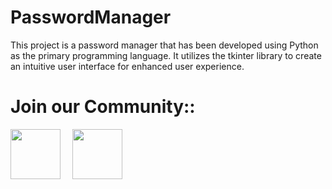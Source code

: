 # PasswordManager
This project is a password manager that has been developed using Python as the primary programming language. It utilizes the tkinter library to create an intuitive user interface for enhanced user experience.



# Join our Community:: 
<a href="https://telegram.me/+cEvv7j4re49jNGZl">
    <img width="80px" src="https://www.vectorlogo.zone/logos/telegram/telegram-icon.svg" /></a>&ensp;&nbsp;&nbsp;
    <a href="https://www.instagram.com/geeky.ak/">
    <img width="80px" src="https://www.vectorlogo.zone/logos/instagram/instagram-icon.svg" />

<br>
